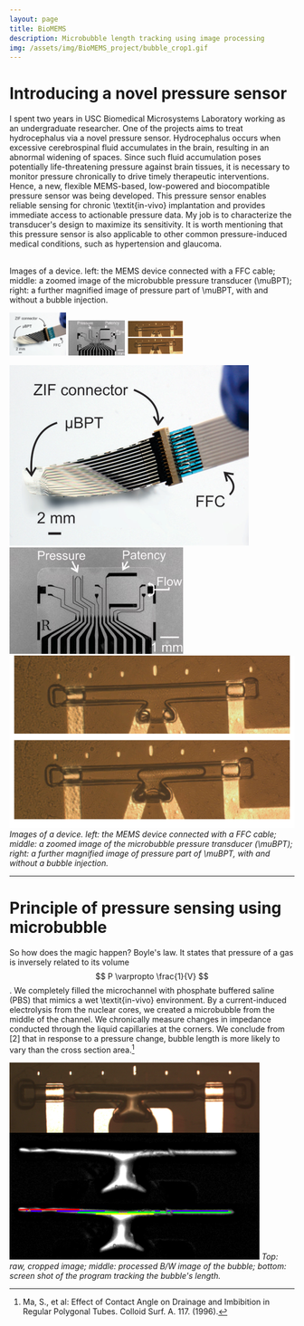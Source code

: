 ```yaml
---
layout: page
title: BioMEMS
description: Microbubble length tracking using image processing
img: /assets/img/BioMEMS_project/bubble_crop1.gif
---
```


# Introducing a novel pressure sensor

I spent two years in USC Biomedical Microsystems Laboratory working as an undergraduate researcher. One of the projects aims to treat hydrocephalus via a novel pressure sensor. Hydrocephalus occurs when excessive cerebrospinal fluid accumulates in the brain, resulting in an abnormal widening of spaces. Since such fluid accumulation poses potentially life-threatening pressure against brain tissues, it is necessary to monitor pressure chronically to drive timely therapeutic interventions. Hence, a new, flexible MEMS-based, low-powered and biocompatible pressure sensor was being developed. This pressure sensor enables reliable sensing for chronic \textit{in-vivo} implantation and provides immediate access to actionable pressure data. My job is to characterize the transducer's design to maximize its sensitivity. It is worth mentioning that this pressure sensor is also applicable to other common pressure-induced medical conditions, such as hypertension and glaucoma.

<div class="img_row">
    <img class="col two left" src="{{ site.baseurl }}/assets/img/BioMEMS_project/deviceFFC.png" alt="" title="example image"/>
    <img class="col one left" src="{{ site.baseurl }}/assets/img/BioMEMS_project/device.jpg" alt="" title="example image"/>
</div>
<div class="col three caption">
    Images of a device. left: the MEMS device connected with a FFC cable; middle: a zoomed image of the microbubble pressure transducer (\muBPT); right: a further magnified image of pressure part of \muBPT, with and without a bubble injection.
</div>

<p float="left">
  <img src="/assets/img/BioMEMS_project/deviceFFC.png" width="100" />
  <img src="/assets/img/BioMEMS_project/device.jpg" width="100" />
  <img src="/assets/img/BioMEMS_project/devicechannel.png" width="100" />
</p>

![deviceFFC](/assets/img/BioMEMS_project/deviceFFC.png) ![device](/assets/img/BioMEMS_project/device.jpg) ![devicechannel](/assets/img/BioMEMS_project/devicechannel.png)
*Images of a device. left: the MEMS device connected with a FFC cable; middle: a zoomed image of the microbubble pressure transducer (\muBPT); right: a further magnified image of pressure part of \muBPT, with and without a bubble injection.*

***

# Principle of pressure sensing using microbubble

So how does the magic happen? Boyle's law. It states that pressure of a gas is inversely related to its volume $$ P \varpropto \frac{1}{V} $$.
We completely filled the microchannel with phosphate buffered saline (PBS) that mimics a wet \textit{in-vivo} environment. By a current-induced electrolysis from the nuclear cores, we created a microbubble from the middle of the channel. We chronically measure changes in impedance conducted through the liquid capillaries at the corners. We conclude from [2] that in response to a pressure change, bubble length is more likely to vary than the cross section area.[^footnote1]




![bubblelength](/assets/img/BioMEMS_project/bubblelength.png)
*Top: raw, cropped image; middle: processed B/W image of the bubble; bottom: screen shot of the program tracking the bubble's length.*

[^footnote1]: Ma, S., et al: Effect of Contact Angle on Drainage and Imbibition in Regular Polygonal Tubes. Colloid Surf. A. 117. (1996).
